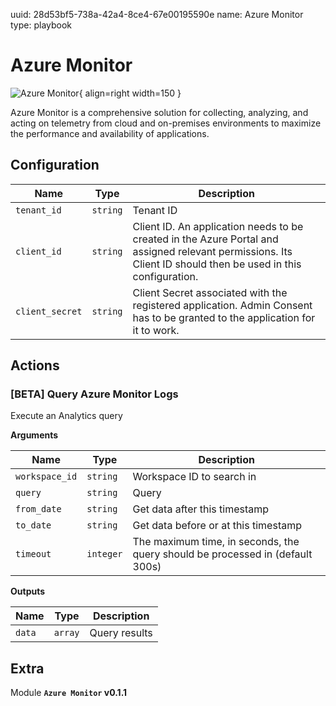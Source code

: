 uuid: 28d53bf5-738a-42a4-8ce4-67e00195590e
name: Azure Monitor
type: playbook

# Azure Monitor

![Azure Monitor](/assets/playbooks/library/azure-monitor.png){ align=right width=150 }

Azure Monitor is a comprehensive solution for collecting, analyzing, and acting on telemetry from cloud and on-premises environments to maximize the performance and availability of applications.

## Configuration

| Name      |  Type   |  Description  |
| --------- | ------- | --------------------------- |
| `tenant_id` | `string` | Tenant ID |
| `client_id` | `string` | Client ID. An application needs to be created in the Azure Portal and assigned relevant permissions. Its Client ID should then be used in this configuration. |
| `client_secret` | `string` | Client Secret associated with the registered application. Admin Consent has to be granted to the application for it to work. |

## Actions

### [BETA] Query Azure Monitor Logs

Execute an Analytics query

**Arguments**

| Name      |  Type   |  Description  |
| --------- | ------- | --------------------------- |
| `workspace_id` | `string` | Workspace ID to search in |
| `query` | `string` | Query |
| `from_date` | `string` | Get data after this timestamp |
| `to_date` | `string` | Get data before or at this timestamp |
| `timeout` | `integer` | The maximum time, in seconds, the query should be processed in (default 300s) |


**Outputs**

| Name      |  Type   |  Description  |
| --------- | ------- | --------------------------- |
| `data` | `array` | Query results |


## Extra

Module **`Azure Monitor` v0.1.1**